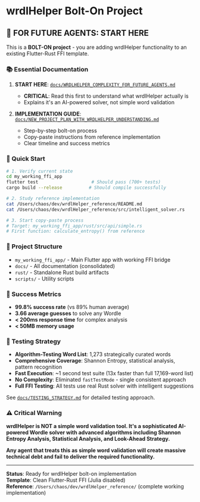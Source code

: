 # wrdlHelper Bolt-On Project

## 🚨 **FOR FUTURE AGENTS: START HERE**

This is a **BOLT-ON project** - you are adding wrdlHelper functionality to an existing Flutter-Rust FFI template.

### **📚 Essential Documentation**

1. **START HERE**: [`docs/WRDLHELPER_COMPLEXITY_FOR_FUTURE_AGENTS.md`](docs/WRDLHELPER_COMPLEXITY_FOR_FUTURE_AGENTS.md)
   - **CRITICAL**: Read this first to understand what wrdlHelper actually is
   - Explains it's an AI-powered solver, not simple word validation

2. **IMPLEMENTATION GUIDE**: [`docs/NEW_PROJECT_PLAN_WITH_WRDLHELPER_UNDERSTANDING.md`](docs/NEW_PROJECT_PLAN_WITH_WRDLHELPER_UNDERSTANDING.md)
   - Step-by-step bolt-on process
   - Copy-paste instructions from reference implementation
   - Clear timeline and success metrics

### **🎯 Quick Start**

```bash
# 1. Verify current state
cd my_working_ffi_app
flutter test                    # Should pass (700+ tests)
cargo build --release          # Should compile successfully

# 2. Study reference implementation
cat /Users/chaos/dev/wrdlHelper_reference/README.md
cat /Users/chaos/dev/wrdlHelper_reference/src/intelligent_solver.rs

# 3. Start copy-paste process
# Target: my_working_ffi_app/rust/src/api/simple.rs
# First function: calculate_entropy() from reference
```

### **📁 Project Structure**

- `my_working_ffi_app/` - Main Flutter app with working FFI bridge
- `docs/` - All documentation (consolidated)
- `rust/` - Standalone Rust build artifacts
- `scripts/` - Utility scripts

### **🎯 Success Metrics**

- **99.8% success rate** (vs 89% human average)
- **3.66 average guesses** to solve any Wordle
- **< 200ms response time** for complex analysis
- **< 50MB memory usage**

### **🧪 Testing Strategy**

- **Algorithm-Testing Word List**: 1,273 strategically curated words
- **Comprehensive Coverage**: Shannon Entropy, statistical analysis, pattern recognition
- **Fast Execution**: ~1 second test suite (13x faster than full 17,169-word list)
- **No Complexity**: Eliminated `fastTestMode` - single consistent approach
- **Full FFI Testing**: All tests use real Rust solver with intelligent suggestions

See [`docs/TESTING_STRATEGY.md`](docs/TESTING_STRATEGY.md) for detailed testing approach.

### **⚠️ Critical Warning**

**wrdlHelper is NOT a simple word validation tool. It's a sophisticated AI-powered Wordle solver with advanced algorithms including Shannon Entropy Analysis, Statistical Analysis, and Look-Ahead Strategy.**

**Any agent that treats this as simple word validation will create massive technical debt and fail to deliver the required functionality.**

---

**Status**: Ready for wrdlHelper bolt-on implementation  
**Template**: Clean Flutter-Rust FFI (Julia disabled)  
**Reference**: `/Users/chaos/dev/wrdlHelper_reference/` (complete working implementation)